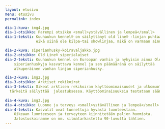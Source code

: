 ```yaml
---
layout: etusivu
menu: etusivu
permalink: index

dia-1-kuva: img4.jpg
dia-1-otsikko: Parempi otsikko <small>ystävällinen ja lempeä</small>
dia-1-teksti: Kuuhaukun kennel® on säilyttänyt old line® -linjan puhtaana 40 vuotta
              eikä siinä ole kilpa-tai showlinjaa, mikä on varmaan ainutlaatuista minkään rodun  historiassa.

dia-2-kuva: siperianhusky-koiravaljakko.jpg
dia-2-otsikko: Old Line® siperialaiset
dia-2-teksti: Kuuhaukun kennel on Euroopan vanhin ja nykyisin ainoa Old Line 
    siperianhuskyja kasvattava kennel ja sen päämääränä on säilyttää 
    alkuperäinen vanhan linjan siperianhusky.

dia-3-kuva: img2.jpg
dia-3-otsikko: Arktiset rekikoirat
dia-3-teksti: Oikeat arktisen rekikoiran käyttöominaisuudet ja ulkomuoto ovat 
  tärkeitä säilyttää  jalostuksessa. Käyttöominaisuuksia testataan säännöllisellä harjoittelulla.
  
dia-4-kuva: img3.jpg
dia-4-otsikko: Luonne ja terveys <small>ystävällinen ja lempeä</small>
dia-4-teksti: Kasvatit ovat tunnettuja hyvästä luonteestaan. 
    Oikeaan luonteeseen ja terveyteen kiinnitetään paljon huomiota. 
    Jalostuskoiramme on mm. silmätarkastettu 90-luvulta lähtien.
---
```

